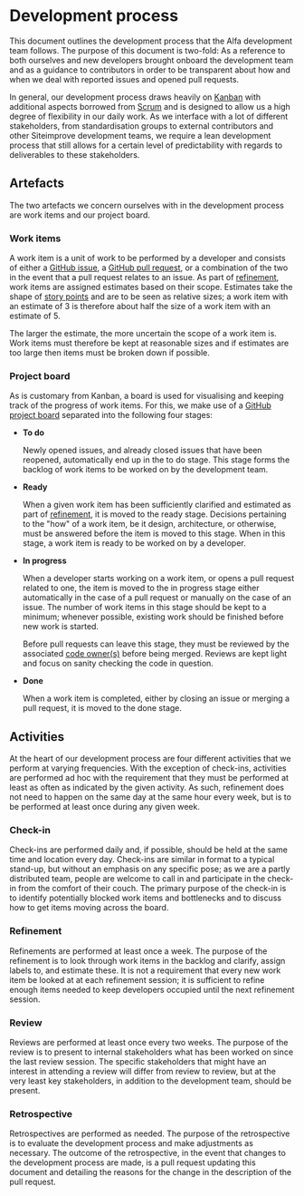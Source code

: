 # Development process

This document outlines the development process that the Alfa development team follows. The purpose of this document is two-fold: As a reference to both ourselves and new developers brought onboard the development team and as a guidance to contributors in order to be transparent about how and when we deal with reported issues and opened pull requests.

In general, our development process draws heavily on [Kanban](https://www.atlassian.com/agile/kanban) with additional aspects borrowed from [Scrum](https://www.atlassian.com/agile/scrum) and is designed to allow us a high degree of flexibility in our daily work. As we interface with a lot of different stakeholders, from standardisation groups to external contributors and other Siteimprove development teams, we require a lean development process that still allows for a certain level of predictability with regards to deliverables to these stakeholders.

## Artefacts

The two artefacts we concern ourselves with in the development process are work items and our project board.

### Work items

A work item is a unit of work to be performed by a developer and consists of either a [GitHub issue](https://help.github.com/articles/about-issues/), a [GitHub pull request](https://help.github.com/articles/about-pull-requests/), or a combination of the two in the event that a pull request relates to an issue. As part of [refinement](#refinement), work items are assigned estimates based on their scope. Estimates take the shape of [story points](https://www.atlassian.com/agile/project-management/estimation) and are to be seen as relative sizes; a work item with an estimate of 3 is therefore about half the size of a work item with an estimate of 5.

The larger the estimate, the more uncertain the scope of a work item is. Work items must therefore be kept at reasonable sizes and if estimates are too large then items must be broken down if possible.

### Project board

As is customary from Kanban, a board is used for visualising and keeping track of the progress of work items. For this, we make use of a [GitHub project board](https://help.github.com/articles/about-project-boards/) separated into the following four stages:

- **To do**

  Newly opened issues, and already closed issues that have been reopened, automatically end up in the to do stage. This stage forms the backlog of work items to be worked on by the development team.

- **Ready**

  When a given work item has been sufficiently clarified and estimated as part of [refinement](#refinement), it is moved to the ready stage. Decisions pertaining to the "how" of a work item, be it design, architecture, or otherwise, must be answered before the item is moved to this stage. When in this stage, a work item is ready to be worked on by a developer.

- **In progress**

  When a developer starts working on a work item, or opens a pull request related to one, the item is moved to the in progress stage either automatically in the case of a pull request or manually on the case of an issue. The number of work items in this stage should be kept to a minimum; whenever possible, existing work should be finished before new work is started.

  Before pull requests can leave this stage, they must be reviewed by the associated [code owner(s)](https://help.github.com/articles/about-codeowners/) before being merged. Reviews are kept light and focus on sanity checking the code in question.

- **Done**

  When a work item is completed, either by closing an issue or merging a pull request, it is moved to the done stage.

## Activities

At the heart of our development process are four different activities that we perform at varying frequencies. With the exception of check-ins, activities are performed ad hoc with the requirement that they must be performed at least as often as indicated by the given activity. As such, refinement does not need to happen on the same day at the same hour every week, but is to be performed at least once during any given week.

### Check-in

Check-ins are performed daily and, if possible, should be held at the same time and location every day. Check-ins are similar in format to a typical stand-up, but without an emphasis on any specific pose; as we are a partly distributed team, people are welcome to call in and participate in the check-in from the comfort of their couch. The primary purpose of the check-in is to identify potentially blocked work items and bottlenecks and to discuss how to get items moving across the board.

### Refinement

Refinements are performed at least once a week. The purpose of the refinement is to look through work items in the backlog and clarify, assign labels to, and estimate these. It is not a requirement that every new work item be looked at at each refinement session; it is sufficient to refine enough items needed to keep developers occupied until the next refinement session.

### Review

Reviews are performed at least once every two weeks. The purpose of the review is to present to internal stakeholders what has been worked on since the last review session. The specific stakeholders that might have an interest in attending a review will differ from review to review, but at the very least key stakeholders, in addition to the development team, should be present.

### Retrospective

Retrospectives are performed as needed. The purpose of the retrospective is to evaluate the development process and make adjustments as necessary. The outcome of the retrospective, in the event that changes to the development process are made, is a pull request updating this document and detailing the reasons for the change in the description of the pull request.
